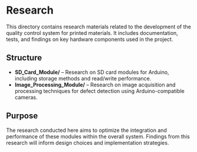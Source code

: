 # Research  

This directory contains research materials related to the development of the quality control system for printed materials. It includes documentation, tests, and findings on key hardware components used in the project.  

## Structure  
- **SD_Card_Module/** – Research on SD card modules for Arduino, including storage methods and read/write performance.  
- **Image_Processing_Module/** – Research on image acquisition and processing techniques for defect detection using Arduino-compatible cameras.  

## Purpose  
The research conducted here aims to optimize the integration and performance of these modules within the overall system. Findings from this research will inform design choices and implementation strategies.  
